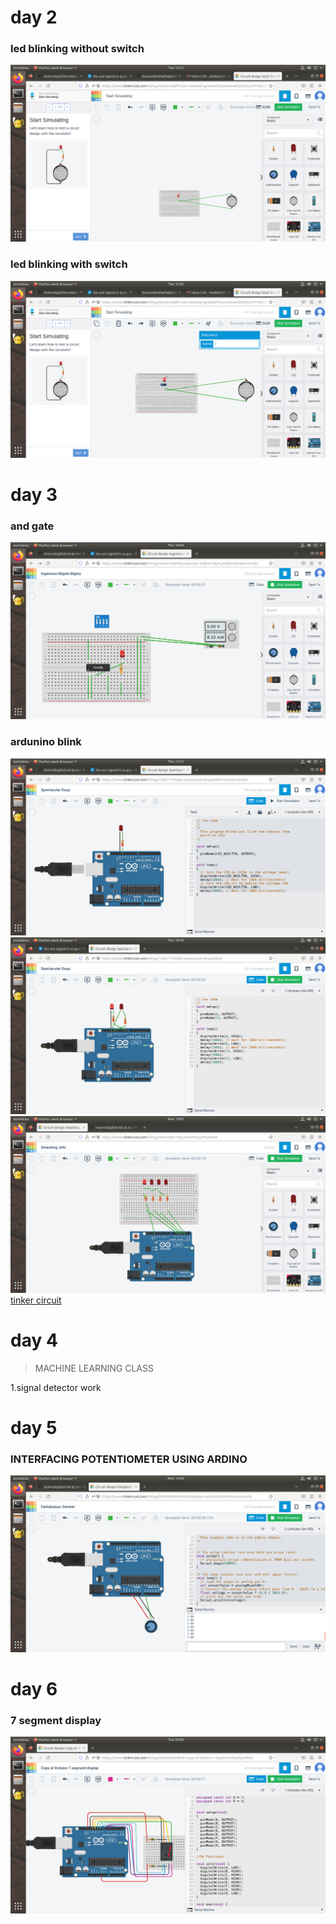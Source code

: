 # day 2
### led blinking without switch
![no loading](https://github.com/vivek445566123/internship/blob/main/Screenshot%20from%202023-05-09%2012-12-06.png)
### led blinking with switch
![no loading](https://github.com/vivek445566123/internship/blob/main/Screenshot%20from%202023-05-09%2012-32-41.png)
# day 3
### and gate
![no loading](https://github.com/vivek445566123/internship/blob/main/Screenshot%20from%202023-05-11%2010-44-20.png)
### ardunino blink
![no loading](https://github.com/vivek445566123/internship/blob/main/Screenshot%20from%202023-05-11%2011-12-11.png)
![no loading](https://github.com/vivek445566123/internship/blob/main/Screenshot%20from%202023-05-11%2014-18-35.png)
![no loading](https://github.com/vivek445566123/internship/blob/main/Screenshot%20from%202023-05-15%2014-07-34.png)
[tinker circuit](https://www.tinkercad.com/things/4WutSqH1nOg-smashing-jofo/editel)
# day 4
>MACHINE LEARNING CLASS 
>
1.signal detector work
# day 5
### INTERFACING POTENTIOMETER USING ARDINO
![no loading](https://github.com/vivek445566123/internship/blob/main/Screenshot%20from%202023-05-15%2014-30-15.png)
# day 6
### 7 segment display
![no loading](https://github.com/vivek445566123/internship/blob/main/Screenshot%20from%202023-05-16%2009-28-48.png)

